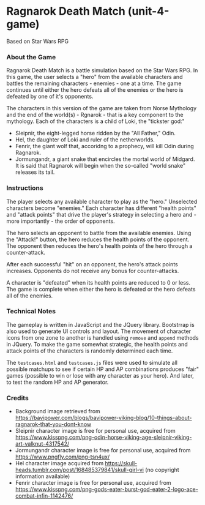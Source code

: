 # Ragnarok Death Match (unit-4-game)
Based on Star Wars RPG

### About the Game
Ragnarok Death Match is a battle simulation based on the Star Wars RPG.  In this game, the user selects a "hero" from the available characters and battles the remaining characters - enemies - one at a time.  The game continues until either the hero defeats all of the enemies or the hero is defeated by one of it's opponents.

The characters in this version of the game are taken from Norse Mythology and the end of the world(s) - Rgnarok - that is a key component to the mythology.  Each of the characters is a child of Loki, the "tickster god:"  
* Sleipnir, the eight-legged horse ridden by the "All Father," Odin.
* Hel, the daughter of Loki and ruler of the netherworlds.
* Fenrir, the giant wolf that, accoridng to a prophecy, will kill Odin during Ragnarok.
* Jormungandr, a giant snake that encircles the mortal world of Midgard.  It is said that Ragnarok will begin when the so-called "world snake" releases its tail.

### Instructions
The player selects any available character to play as the "hero."  Unselected characters become "enemies."  Each character has different "health points" and "attack points" that drive the player's strategy in selecting a hero and - more importantly - the order of opponents.

The hero selects an opponent to battle from the available enemies.  Using the "Attack!" button, the hero reduces the health points of the opponent.  The opponent then reduces the hero's health points of the hero through a counter-attack.

After each successful "hit" on an opponent, the hero's attack points increases.  Opponents do not receive any bonus for counter-attacks.

A character is "defeated" when its health points are reduced to 0 or less.  The game is complete when either the hero is defeated or the hero defeats all of the enemies.

### Technical Notes
The gameplay is written in JavaScript and the JQuery library.  Bootstrrap is also used to generate UI controls and layout.  The movement of character icons from one zone to another is handled using `remove` and `append` methods in JQuery.  To make the game somewhat strategic, the health points and attack points of the characters is randomly determined each time.

The `testcases.html` and `testcases.js` files were used to simulate all possible matchups to see if certain HP and AP combinations produces "fair" games (possible to win or lose with any character as your hero).  And later, to test the random HP and AP generator.

### Credits
* Background image retrieved from https://bavipower.com/blogs/bavipower-viking-blog/10-things-about-ragnarok-that-you-dont-know
* Sleipnir character image is free for personal use, acquired from https://www.kisspng.com/png-odin-horse-viking-age-sleipnir-viking-art-valknut-4317542/
* Jormungandr character image is free for personal use, acquired from https://www.pngfly.com/png-tsn4ux/
* Hel character image acquired from https://skull-heads.tumblr.com/post/168485379841/skull-girl-vi (no copyright information available)
* Fenrir character image is free for personal use, acquired from https://www.kisspng.com/png-gods-eater-burst-god-eater-2-logo-ace-combat-infin-1142476/
